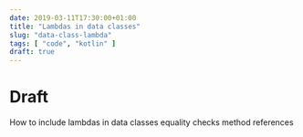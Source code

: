 ```yaml
---
date: 2019-03-11T17:30:00+01:00
title: "Lambdas in data classes"
slug: "data-class-lambda"
tags: [ "code", "kotlin" ]
draft: true
---
```


# Draft

How to include lambdas in data classes
equality checks
method references